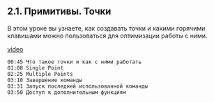 ## 2.1. Примитивы. Точки

В этом уроке вы узнаете, как создавать точки и какими горячими клавишами можно пользоваться для оптимизации работы с ними.

[video](https://player.softculture.cc/embed/online/RHN/RHN_72.15.06_L2-1_Primitives_and_Dots)

``` chapters
00:45 Что такое точки и как с ними работать
01:08 Single Point
02:25 Multiple Points
03:10 Завершение команды
03:31 Запуск последней использованной команды
03:50 Доступ к дополнительным функциям
```